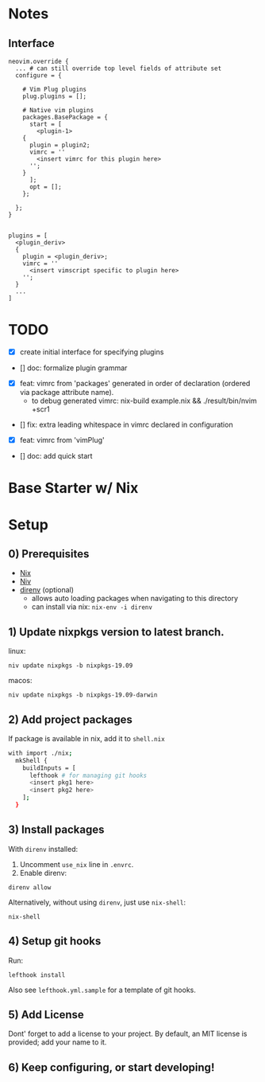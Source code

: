 
# Notes


## Interface
```
neovim.override {
  ... # can still override top level fields of attribute set
  configure = {

    # Vim Plug plugins
    plug.plugins = [];

    # Native vim plugins
    packages.BasePackage = {
      start = [
        <plugin-1>
	{
	  plugin = plugin2;
	  vimrc = ''
	    <insert vimrc for this plugin here>
	  '';
	}
      ];
      opt = [];
    };

  };
}


```


```
plugins = [
  <plugin_deriv>
  {
    plugin = <plugin_deriv>;
    vimrc = ''
      <insert vimscript specific to plugin here>
    '';
  }
  ...
]

```



# TODO
- [x] create initial interface for specifying plugins
- [] doc: formalize plugin grammar
- [x] feat: vimrc from 'packages' generated in order of declaration (ordered via package attribute name).
  - to debug generated vimrc: nix-build example.nix && ./result/bin/nvim +scr1 
- [] fix: extra leading whitespace in vimrc declared in configuration
- [x] feat: vimrc from 'vimPlug' 
- [] doc: add quick start



# Base Starter w/ Nix

# Setup
## 0) Prerequisites

- [Nix](https://nixos.org/nix/)
- [Niv](https://github.com/nmattia/niv)
- [direnv](https://github.com/direnv/direnv) (optional) 
  - allows auto loading packages when navigating to this directory
  - can install via nix: `nix-env -i direnv`


## 1) Update nixpkgs version to latest branch.
linux:
```
niv update nixpkgs -b nixpkgs-19.09
```

macos:
```
niv update nixpkgs -b nixpkgs-19.09-darwin
```

## 2) Add project packages
If package is available in nix, add it to `shell.nix`
```bash
with import ./nix;
  mkShell { 
    buildInputs = [ 
      lefthook # for managing git hooks
      <insert pkg1 here>
      <insert pkg2 here>
    ];
  }
```


## 3) Install packages 
With `direnv` installed:
1. Uncomment `use_nix` line in `.envrc`.
2. Enable direnv:
```
direnv allow
```

Alternatively, without using `direnv`,  just use `nix-shell`:
```
nix-shell
```

## 4) Setup git hooks
Run:
```
lefthook install
```
Also see `lefthook.yml.sample` for a template of git hooks.

## 5) Add License
Dont' forget to add a license to your project.  By default, an MIT license is provided; add your name to it.


## 6) Keep configuring, or start developing!


